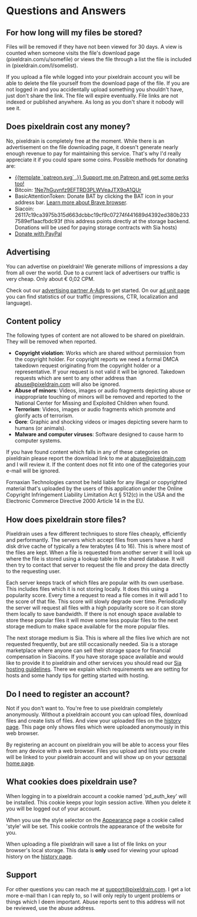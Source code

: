 # Questions and Answers

## For how long will my files be stored?

Files will be removed if they have not been viewed for 30 days. A view is
counted when someone visits the file's download page (pixeldrain.com/u/somefile)
or views the file through a list the file is included in
(pixeldrain.com/l/somelist).

If you upload a file while logged into your pixeldrain account you will be able
to delete the file yourself from the download page of the file. If you are not
logged in and you accidentally upload something you shouldn't have, just don't
share the link. The file will expire eventually. File links are not indexed or
published anywhere. As long as you don't share it nobody will see it.

## Does pixeldrain cost any money?

No, pixeldrain is completely free at the moment. While there is an advertisement
on the file downloading page, it doesn't generate nearly enough revenue to pay
for maintaining this service. That's why I'd really appreciate it if you could
spare some coins. Possible methods for donating are:

 * <a href="https://www.patreon.com/join/pixeldrain" target="_blank">
	{{template `patreon.svg` .}} Support me on Patreon and get some perks too!
   </a>
 * Bitcoin:
   [1Ne7hGuvnfz9EFTRD3PLWVeaJTX9oA1QUr](bitcoin:1Ne7hGuvnfz9EFTRD3PLWVeaJTX9oA1QUr?label=Pixeldrain%20Donation)
 * BasicAttentionToken: Donate BAT by clicking the BAT icon in your address bar.
   <a href="/brave">Learn more about Brave browser</a>.
 * Siacoin:
   26117c19ca3975b315d663dcbbc19cf9c07274f441689d4392ed380b2337589ef1aacfbdc93f
   (this address points directly at the storage backend. Donations will be used
   for paying storage contracts with Sia hosts)
 * <a href="https://www.paypal.com/cgi-bin/webscr?cmd=_s-xclick&hosted_button_id=WU49A5NHPAZ9G&source=url">
   Donate with PayPal</a>

## Advertising

You can advertise on pixeldrain! We generate millions of impressions a day from
all over the world. Due to a current lack of advertisers our traffic is very
cheap. Only about € 0,02 CPM.

Check out our [advertising partner
A-Ads](https://a-ads.com/campaigns/new?selected_ad_unit_id=73974&selected_source_type=ad_unit&partner=73974)
to get started. On our [ad unit
page](https://a-ads.com/ad_units/73974/stats?partner=73974) you can find
statistics of our traffic (impressions, CTR, localization and language).

## Content policy

The following types of content are not allowed to be shared on pixeldrain. They
will be removed when reported.

 * **Copyright violation**: Works which are shared without permission from the
   copyright holder. For copyright reports we need a formal DMCA takedown
   request originating from the copyright holder or a representative. If your
   request is not valid it will be ignored. Takedown requests which are sent to
   any other address than abuse@pixeldrain.com will also be ignored.
 * **Abuse of minors**: Videos, images or audio fragments depicting abuse or
   inappropriate touching of minors will be removed and reported to the National
   Center for Missing and Exploited Children when found.
 * **Terrorism**: Videos, images or audio fragments which promote and
   glorify acts of terrorism.
 * **Gore**: Graphic and shocking videos or images depicting severe harm to
   humans (or animals).
 * **Malware and computer viruses**: Software designed to cause harm to computer
   systems.

If you have found content which falls in any of these categories on pixeldrain
please report the download link to me at
[abuse@pixeldrain.com](mailto:abuse@pixeldrain.com) and I will review it. If the
content does not fit into one of the categories your e-mail will be ignored.

Fornaxian Technologies cannot be held liable for any illegal or copyrighted
material that's uploaded by the users of this application under the Online
Copyright Infringement Liability Limitation Act § 512\(c) in the USA and the
Electronic Commerce Directive 2000 Article 14 in the EU.

## How does pixeldrain store files?

Pixeldrain uses a few different techniques to store files cheaply, efficiently
and performantly. The servers which accept files from users have a hard disk
drive cache of typically a few terabytes (4 to 16). This is where most of the
files are kept. When a file is requested from another server it will look up
where the file is stored using a lookup table in the shared database. It will
then try to contact that server to request the file and proxy the data directly
to the requesting user.

Each server keeps track of which files are popular with its own userbase. This
includes files which it is not storing locally. It does this using a popularity
score. Every time a request to read a file comes in it will add 1 to the score
of that file. This score will slowly degrade over time. Periodically the server
will request all files with a high popularity score so it can store them locally
to save bandwidth. If there is not enough space available to store these popular
files it will move some less popular files to the next storage medium to make
space available for the more popular files.

The next storage medium is Sia. This is where all the files live which are not
requested frequently, but are still occasionally needed. Sia is a storage
marketplace where anyone can sell their storage space for financial compensation
in Siacoins. If you have storage space available and would like to provide it to
pixeldrain and other services you should read our [Sia hosting
guidelines](/hosting). There we explain which requirements we are setting for
hosts and some handy tips for getting started with hosting.

## Do I need to register an account?

Not if you don't want to. You're free to use pixeldrain completely anonymously.
Without a pixeldrain account you can upload files, download files and create
lists of files. And view your uploaded files on the [history page](/history).
This page only shows files which were uploaded anonymously in this web browser.

By registering an account on pixeldrain you will be able to access your files
from any device with a web browser. Files you upload and lists you create will
be linked to your pixeldrain account and will show up on your [personal home
page](/user).

## What cookies does pixeldrain use?

When logging in to a pixeldrain account a cookie named 'pd_auth_key' will be
installed. This cookie keeps your login session active. When you delete it you
will be logged out of your account.

When you use the style selector on the [Appearance](/appearance) page a cookie
called 'style' will be set. This cookie controls the appearance of the website
for you.

When uploading a file pixeldrain will save a list of file links on your
browser's local storage. This data is **only** used for viewing your upload
history on the [history page](/history).

## Support

For other questions you can reach me at
[support@pixeldrain.com](mailto:support@pixeldrain.com). I get a lot more e-mail
than I can reply to, so I will only reply to urgent problems or things which I
deem important. Abuse reports sent to this address will not be reviewed, use the
abuse address.
